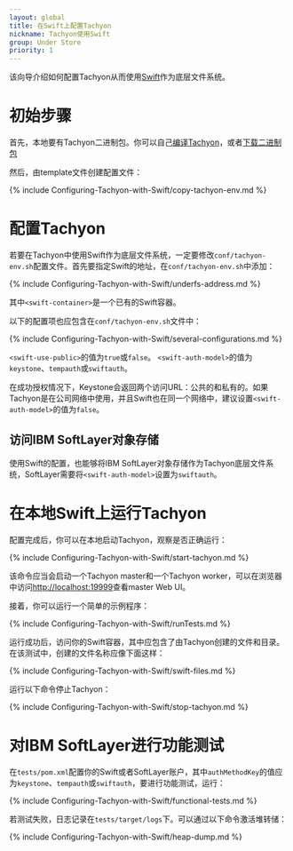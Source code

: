 ```yaml
---
layout: global
title: 在Swift上配置Tachyon
nickname: Tachyon使用Swift
group: Under Store
priority: 1
---
```


该向导介绍如何配置Tachyon从而使用[Swift](http://docs.openstack.org/developer/swift/)作为底层文件系统。

# 初始步骤

首先，本地要有Tachyon二进制包。你可以自己[编译Tachyon](Building-Tachyon-Master-Branch.html)，或者[下载二进制包](Running-Tachyon-Locally.html)

然后，由template文件创建配置文件：

{% include Configuring-Tachyon-with-Swift/copy-tachyon-env.md %}

# 配置Tachyon

若要在Tachyon中使用Swift作为底层文件系统，一定要修改`conf/tachyon-env.sh`配置文件。首先要指定Swift的地址，在`conf/tachyon-env.sh`中添加：

{% include Configuring-Tachyon-with-Swift/underfs-address.md %}

其中`<swift-container>`是一个已有的Swift容器。

以下的配置项也应包含在`conf/tachyon-env.sh`文件中：

{% include Configuring-Tachyon-with-Swift/several-configurations.md %}
  	
`<swift-use-public>`的值为`true`或`false`。
`<swift-auth-model>`的值为`keystone`、`tempauth`或`swiftauth`。

在成功授权情况下，Keystone会返回两个访问URL：公共的和私有的。如果Tachyon是在公司网络中使用，并且Swift也在同一个网络中，建议设置`<swift-auth-model>`的值为`false`。<!--Is this a typo?-->


## 访问IBM SoftLayer对象存储

使用Swift的配置，也能够将IBM SoftLayer对象存储作为Tachyon底层文件系统，SoftLayer需要将`<swift-auth-model>`设置为`swiftauth`。
 
# 在本地Swift上运行Tachyon

配置完成后，你可以在本地启动Tachyon，观察是否正确运行：

{% include Configuring-Tachyon-with-Swift/start-tachyon.md %}

该命令应当会启动一个Tachyon master和一个Tachyon worker，可以在浏览器中访问[http://localhost:19999](http://localhost:19999)查看master Web UI。

接着，你可以运行一个简单的示例程序：

{% include Configuring-Tachyon-with-Swift/runTests.md %}

运行成功后，访问你的Swift容器，其中应包含了由Tachyon创建的文件和目录。在该测试中，创建的文件名称应像下面这样：

{% include Configuring-Tachyon-with-Swift/swift-files.md %}

运行以下命令停止Tachyon：

{% include Configuring-Tachyon-with-Swift/stop-tachyon.md %}

# 对IBM SoftLayer进行功能测试

在`tests/pom.xml`配置你的Swift或者SoftLayer账户，其中`authMethodKey`的值应为`keystone`、`tempauth`或`swiftauth`，要进行功能测试，运行：

{% include Configuring-Tachyon-with-Swift/functional-tests.md %}

若测试失败，日志记录在`tests/target/logs`下。可以通过以下命令激活堆转储：

{% include Configuring-Tachyon-with-Swift/heap-dump.md %}
